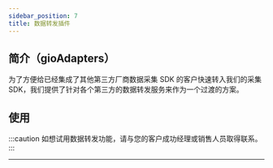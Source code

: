 ```yaml
---
sidebar_position: 7
title: 数据转发插件
---
```

## 简介（gioAdapters）

为了方便给已经集成了其他第三方厂商数据采集 SDK 的客户快速转入我们的采集 SDK，我们提供了针对各个第三方的数据转发服务来作为一个过渡的方案。

## 使用

:::caution
如想试用数据转发功能，请与您的客户成功经理或销售人员取得联系。
:::

--------
